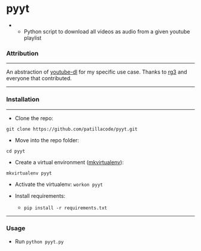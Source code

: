 # pyyt
 - -  Python script to download all videos as audio from a given youtube playlist


### Attribution ###
-------------------

An abstraction of [youtube-dl](https://github.com/rg3/youtube-dl) for my specific use case.
Thanks to [rg3](https://github.com/rg3) and everyone that contributed.


-------------------


### Installation
-------------------

* Clone the repo:

`git clone https://github.com/patillacode/pyyt.git`

* Move into the repo folder:

`cd pyyt`

* Create a virtual environment ([mkvirtualenv](http://docs.python-guide.org/en/latest/dev/virtualenvs/)):

```mkvirtualenv pyyt```

* Activate the virtualenv:
```workon pyyt```

* Install requirements:

    * `pip install -r requirements.txt`

------------

### Usage
* Run `python pyyt.py`
